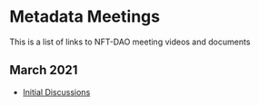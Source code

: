 # Metadata Meetings

This is a list of links to NFT-DAO meeting videos and documents

## March 2021

* [Initial Discussions](/2021-03-09-Metadata-github)

